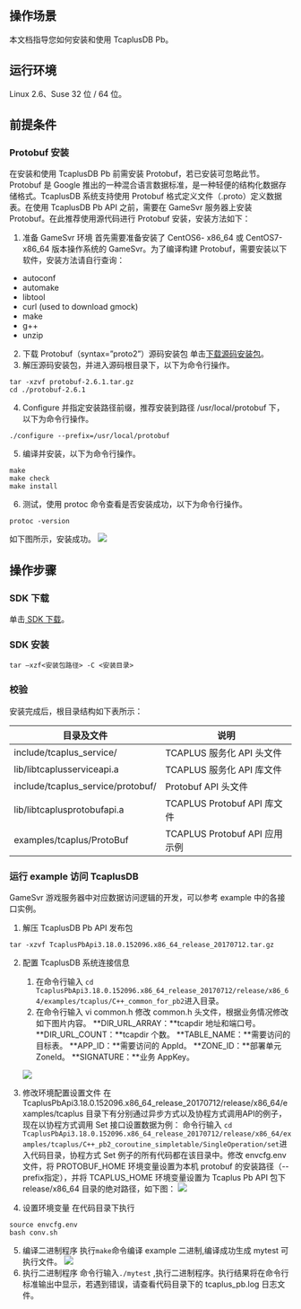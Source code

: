 ## 操作场景
本文档指导您如何安装和使用 TcaplusDB Pb。
## 运行环境
Linux 2.6、Suse 32 位 / 64 位。

## 前提条件
### Protobuf 安装
在安装和使用 TcaplusDB Pb 前需安装 Protobuf，若已安装可忽略此节。
Protobuf 是 Google 推出的一种混合语言数据标准，是一种轻便的结构化数据存储格式。TcaplusDB 系统支持使用 Protobuf 格式定义文件（.proto）定义数据表。在使用 TcaplusDB Pb API 之前，需要在 GameSvr 服务器上安装 Protobuf。在此推荐使用源代码进行 Protobuf 安装，安装方法如下：
1. 准备 GameSvr 环境
首先需要准备安装了 CentOS6- x86_64 或 CentOS7-x86_64 版本操作系统的 GameSvr。为了编译构建 Protobuf，需要安装以下软件，安装方法请自行查询：
 - autoconf
 - automake
 - libtool
 - curl (used to download gmock)
 - make
 - g++
 - unzip

2. 下载 Protobuf（syntax=”proto2”）源码安装包
单击[下载源码安装包](https://github.com/google/protobuf/releases/tag/v2.6.1)。
3. 解压源码安装包，并进入源码根目录下，以下为命令行操作。
```
tar -xzvf protobuf-2.6.1.tar.gz
cd ./protobuf-2.6.1
```
4. Configure 并指定安装路径前缀，推荐安装到路径 /usr/local/protobuf 下，以下为命令行操作。
```
./configure --prefix=/usr/local/protobuf
```
5. 编译并安装，以下为命令行操作。
```
make
make check
make install
```
6. 测试，使用 protoc 命令查看是否安装成功，以下为命令行操作。
```
protoc -version
```
如下图所示，安装成功。
![](https://mc.qcloudimg.com/static/img/0c9e3f1f45df121b214f07b8961c1c09/1.jpg)

## 操作步骤
### SDK 下载
单击[ SDK 下载](https://mc.qcloudimg.com/static/archive/5455997ec0076386ac96536d71f0a1ce/TcaplusPbApi3.18.0.152096.x86_64_release_20170712.tar.gz)。

### SDK 安装
``` tar –xzf<安装包路径> -C <安装目录> ```

### 校验
安装完成后，根目录结构如下表所示：

| 目录及文件 | 说明 |
|---------|---------|
| include/tcaplus_service/ | TCAPLUS 服务化 API 头文件 |
| lib/libtcaplusserviceapi.a | TCAPLUS 服务化 API 库文件 |
| include/tcaplus_service/protobuf/ | Protobuf API 头文件|
| lib/libtcaplusprotobufapi.a | TCAPLUS Protobuf API 库文件 |
| examples/tcaplus/ProtoBuf | TCAPLUS Protobuf API 应用示例 |

### 运行 example 访问 TcaplusDB
GameSvr 游戏服务器中对应数据访问逻辑的开发，可以参考 example 中的各接口实例。

1. 解压 TcaplusDB Pb API 发布包
```
tar -xzvf TcaplusPbApi3.18.0.152096.x86_64_release_20170712.tar.gz
```
2. 配置 TcaplusDB 系统连接信息
	1. 在命令行输入 ` cd TcaplusPbApi3.18.0.152096.x86_64_release_20170712/release/x86_64/examples/tcaplus/C++_common_for_pb2 `进入目录。
	2. 在命令行输入 vi common.h 修改 common.h 头文件，根据业务情况修改如下图片内容。
	**DIR_URL_ARRAY：**tcapdir 地址和端口号。
	**DIR_URL_COUNT：**tcapdir 个数。
	**TABLE_NAME：**需要访问的目标表。
	**APP_ID：**需要访问的 AppId。
	**ZONE_ID：**部署单元 ZoneId。
	**SIGNATURE：**业务 AppKey。

	![](https://mc.qcloudimg.com/static/img/4eddaa926243031049ab2e019d8686ab/image.png)
3. 修改环境配置设置文件
在 TcaplusPbApi3.18.0.152096.x86_64_release_20170712/release/x86_64/examples/tcaplus 目录下有分别通过异步方式以及协程方式调用API的例子，现在以协程方式调用 Set 接口设置数据为例：
命令行输入
`cd TcaplusPbApi3.18.0.152096.x86_64_release_20170712/release/x86_64/examples/tcaplus/C++_pb2_coroutine_simpletable/SingleOperation/set`进入代码目录，协程方式 Set 例子的所有代码都在该目录中。修改 envcfg.env 文件，将 PROTOBUF_HOME 环境变量设置为本机 protobuf 的安装路径（--prefix指定），并将 TCAPLUS_HOME 环境变量设置为 Tcaplus Pb API 包下 release/x86_64 目录的绝对路径，如下图：
![](https://mc.qcloudimg.com/static/img/093250c857a6c77847fd14bd037dc7e9/image.png)
4. 设置环境变量
在代码目录下执行
```
source envcfg.env
bash conv.sh
```
5. 编译二进制程序
执行`make`命令编译 example 二进制,编译成功生成 mytest 可执行文件。
![](https://mc.qcloudimg.com/static/img/9b4dd73cf2d3b93721d9782a76804d7f/mytest.png)
6. 执行二进制程序
命令行输入`./mytest` ,执行二进制程序。执行结果将在命令行标准输出中显示，若遇到错误，请查看代码目录下的 tcaplus_pb.log 日志文件。
